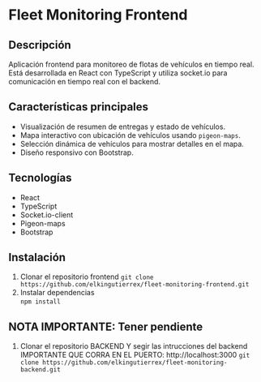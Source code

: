 # Fleet Monitoring Frontend

## Descripción
Aplicación frontend para monitoreo de flotas de vehículos en tiempo real.  
Está desarrollada en React con TypeScript y utiliza socket.io para comunicación en tiempo real con el backend.  

## Características principales
- Visualización de resumen de entregas y estado de vehículos.  
- Mapa interactivo con ubicación de vehículos usando `pigeon-maps`.  
- Selección dinámica de vehículos para mostrar detalles en el mapa.  
- Diseño responsivo con Bootstrap.

## Tecnologías
- React  
- TypeScript  
- Socket.io-client  
- Pigeon-maps  
- Bootstrap

## Instalación

1. Clonar el repositorio frontend
 ``` git clone https://github.com/elkingutierrex/fleet-monitoring-frontend.git ```  
2. Instalar dependencias  
   ``` npm install  ```

## NOTA IMPORTANTE: Tener pendiente 
1. Clonar el repositorio BACKEND Y segir las intrucciones del backend IMPORTANTE QUE CORRA EN EL PUERTO: http://localhost:3000
 ``` git clone https://github.com/elkingutierrex/fleet-monitoring-backend.git ```  
